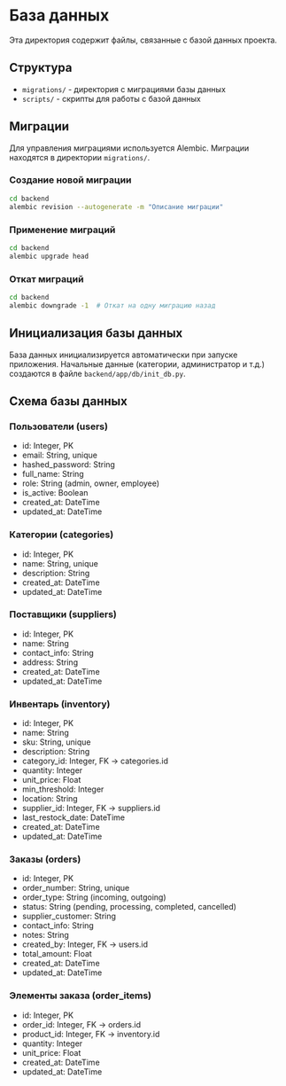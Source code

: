 # База данных

Эта директория содержит файлы, связанные с базой данных проекта.

## Структура

- `migrations/` - директория с миграциями базы данных
- `scripts/` - скрипты для работы с базой данных

## Миграции

Для управления миграциями используется Alembic. Миграции находятся в директории `migrations/`.

### Создание новой миграции

```bash
cd backend
alembic revision --autogenerate -m "Описание миграции"
```

### Применение миграций

```bash
cd backend
alembic upgrade head
```

### Откат миграций

```bash
cd backend
alembic downgrade -1  # Откат на одну миграцию назад
```

## Инициализация базы данных

База данных инициализируется автоматически при запуске приложения. Начальные данные (категории, администратор и т.д.) создаются в файле `backend/app/db/init_db.py`.

## Схема базы данных

### Пользователи (users)
- id: Integer, PK
- email: String, unique
- hashed_password: String
- full_name: String
- role: String (admin, owner, employee)
- is_active: Boolean
- created_at: DateTime
- updated_at: DateTime

### Категории (categories)
- id: Integer, PK
- name: String, unique
- description: String
- created_at: DateTime
- updated_at: DateTime

### Поставщики (suppliers)
- id: Integer, PK
- name: String
- contact_info: String
- address: String
- created_at: DateTime
- updated_at: DateTime

### Инвентарь (inventory)
- id: Integer, PK
- name: String
- sku: String, unique
- description: String
- category_id: Integer, FK -> categories.id
- quantity: Integer
- unit_price: Float
- min_threshold: Integer
- location: String
- supplier_id: Integer, FK -> suppliers.id
- last_restock_date: DateTime
- created_at: DateTime
- updated_at: DateTime

### Заказы (orders)
- id: Integer, PK
- order_number: String, unique
- order_type: String (incoming, outgoing)
- status: String (pending, processing, completed, cancelled)
- supplier_customer: String
- contact_info: String
- notes: String
- created_by: Integer, FK -> users.id
- total_amount: Float
- created_at: DateTime
- updated_at: DateTime

### Элементы заказа (order_items)
- id: Integer, PK
- order_id: Integer, FK -> orders.id
- product_id: Integer, FK -> inventory.id
- quantity: Integer
- unit_price: Float
- created_at: DateTime
- updated_at: DateTime 